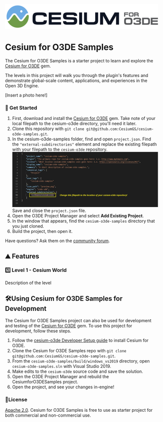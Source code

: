 ![Cesium for O3DE Logo](Images/Cesium_for_O3DE_dark_color.png)

# Cesium for O3DE Samples

The Cesium for O3DE Samples is a starter project to learn and explore the [Cesium for O3DE](https://github.com/CesiumGS/cesium-o3de) gem.

The levels in this project will walk you through the plugin's features and demonstrate global-scale content, applications, and experiences in the Open 3D Engine.

[Insert a photo here!]

### :rocket: Get Started

1. First, download and install the [Cesium for O3DE](https://github.com/CesiumGS/cesium-o3de) gem. Take note of your local filepath to the cesium-o3de directory, you'll need it later.
2. Clone this repository with `git clone git@github.com:CesiumGS/cesium-o3de-samples.git`.
3. In the cesium-o3de-samples folder, find and open `project.json`.  Find the `"external-subdirectories"` element and replace the existing filepath with your filepath to the `cesium-o3de` repository.
![Filepath to change](Images/project.json-filepath.jpg)
Save and close the `project.json` file.
4. Open the O3DE Project Manager and select **Add Existing Project**. 
5. In the window that appears, find the `cesium-o3de-samples` directory that you just cloned.
6. Build the project, then open it.

Have questions? Ask them on the [community forum](https://community.cesium.com).

## :mountain: Features

### :one: Level 1 - Cesium World

Description of the level

## :hammer_and_wrench:Using Cesium for O3DE Samples for Development

The Cesium for O3DE Samples project can also be used for development and testing of the [Cesium for O3DE](https://github.com/CesiumGS/cesium-o3de) gem. To use this project for development, follow these steps.

1. Follow the [cesium-o3de Developer Setup guide](https://github.com/CesiumGS/cesium-o3de) to install Cesium for O3DE. 
2. Clone the Cesium for O3DE Samples repo with `git clone git@github.com:CesiumGS/cesium-o3de-samples.git`.
3. From the `cesium-o3de-samples/build/windows_vs2019` directory, open `cesium-o3de-samples.sln` with Visual Studio 2019.
4. Make edits to the `cesium-o3de` source code and save the solution.
5. Open the O3DE Project Manager and rebuild the CesiumforO3DESamples project.
6. Open the project, and see your changes in-engine!

### :green_book:License

[Apache 2.0](http://www.apache.org/licenses/LICENSE-2.0.html). Cesium for O3DE Samples is free to use as starter project for both commercial and non-commercial use.

